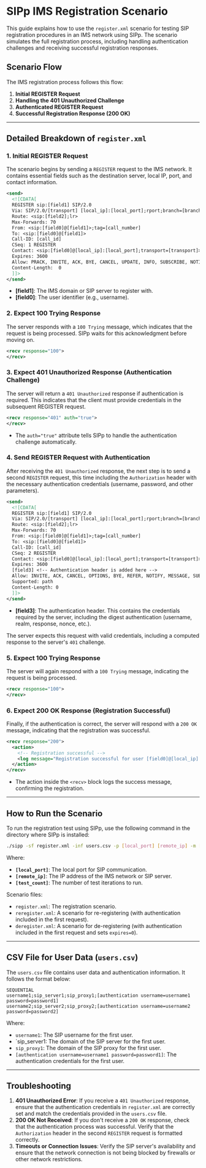 # SIPp IMS Registration Scenario

This guide explains how to use the `register.xml` scenario for testing SIP registration procedures in an IMS network using SIPp. The scenario simulates the full registration process, including handling authentication challenges and receiving successful registration responses.

## Scenario Flow

The IMS registration process follows this flow:

1. **Initial REGISTER Request**
2. **Handling the 401 Unauthorized Challenge**
3. **Authenticated REGISTER Request**
4. **Successful Registration Response (200 OK)**

---

## Detailed Breakdown of `register.xml`

### 1. **Initial REGISTER Request**

The scenario begins by sending a `REGISTER` request to the IMS network. It contains essential fields such as the destination server, local IP, port, and contact information.

```xml
<send>
  <![CDATA[
  REGISTER sip:[field1] SIP/2.0
  Via: SIP/2.0/[transport] [local_ip]:[local_port];rport;branch=[branch]
  Route: <sip:[field2];lr>
  Max-Forwards: 70
  From: <sip:[field0]@[field1]>;tag=[call_number]
  To: <sip:[field0]@[field1]>
  Call-ID: [call_id]
  CSeq: 1 REGISTER
  Contact: <sip:[field0]@[local_ip]:[local_port];transport=[transport]>
  Expires: 3600
  Allow: PRACK, INVITE, ACK, BYE, CANCEL, UPDATE, INFO, SUBSCRIBE, NOTIFY, REFER, MESSAGE, OPTIONS
  Content-Length:  0
  ]]>
</send>
```

- **[field1]**: The IMS domain or SIP server to register with.
- **[field0]**: The user identifier (e.g., username).

### 2. **Expect 100 Trying Response**

The server responds with a `100 Trying` message, which indicates that the request is being processed. SIPp waits for this acknowledgment before moving on.

```xml
<recv response="100">
</recv>
```

### 3. **Expect 401 Unauthorized Response (Authentication Challenge)**

The server will return a `401 Unauthorized` response if authentication is required. This indicates that the client must provide credentials in the subsequent REGISTER request.

```xml
<recv response="401" auth="true">
</recv>
```

- The `auth="true"` attribute tells SIPp to handle the authentication challenge automatically.

### 4. **Send REGISTER Request with Authentication**

After receiving the `401 Unauthorized` response, the next step is to send a second `REGISTER` request, this time including the `Authorization` header with the necessary authentication credentials (username, password, and other parameters).

```xml
<send>
  <![CDATA[
  REGISTER sip:[field1] SIP/2.0
  Via: SIP/2.0/[transport] [local_ip]:[local_port];rport;branch=[branch]
  Route: <sip:[field2];lr>
  Max-Forwards: 70
  From: <sip:[field0]@[field1]>;tag=[call_number]
  To: <sip:[field0]@[field1]>
  Call-ID: [call_id]
  CSeq: 2 REGISTER
  Contact: <sip:[field0]@[local_ip]:[local_port];transport=[transport]>
  Expires: 3600  
  [field3] <!-- Authentication header is added here -->
  Allow: INVITE, ACK, CANCEL, OPTIONS, BYE, REFER, NOTIFY, MESSAGE, SUBSCRIBE, INFO
  Supported: path
  Content-Length: 0
  ]]>
</send>
```

- **[field3]**: The authentication header. This contains the credentials required by the server, including the digest authentication (username, realm, response, nonce, etc.).

The server expects this request with valid credentials, including a computed response to the server's `401` challenge.

### 5. **Expect 100 Trying Response**

The server will again respond with a `100 Trying` message, indicating the request is being processed.

```xml
<recv response="100">
</recv>
```

### 6. **Expect 200 OK Response (Registration Successful)**

Finally, if the authentication is correct, the server will respond with a `200 OK` message, indicating that the registration was successful.

```xml
<recv response="200">
  <action>
    <!-- Registration successful -->
    <log message="Registration successful for user [field0]@[local_ip]:[local_port]"/>
  </action>
</recv>
```

- The action inside the `<recv>` block logs the success message, confirming the registration.

---

## How to Run the Scenario

To run the registration test using SIPp, use the following command in the directory where SIPp is installed:

```bash
./sipp -sf register.xml -inf users.csv -p [local_port] [remote_ip] -m [test_count]
```

Where:

- **`[local_port]`**: The local port for SIP communication.
- **`[remote_ip]`**: The IP address of the IMS network or SIP server.
- **`[test_count]`**: The number of test iterations to run.

Scenario files:

- `register.xml`: The registration scenario.
- `reregister.xml`: A scenario for re-registering (with authentication included in the first request).
- `deregister.xml`: A scenario for de-registering (with authentication included in the first request and sets `expires=0`).

---

## CSV File for User Data (`users.csv`)

The `users.csv` file contains user data and authentication information. It follows the format below:

```csv
SEQUENTIAL
username1;sip_server1;sip_proxy1;[authentication username=username1 password=password1]
username2;sip_server2;sip_proxy2;[authentication username=username2 password=password2]
```

Where:

- `username1`: The SIP username for the first user.
- `sip_server1: The domain of the SIP server for the first user.
- `sip_proxy1`: The domain of the SIP proxy for the first user.
- `[authentication username=username1 password=password1]`: The authentication credentials for the first user.

---

## Troubleshooting

1. **401 Unauthorized Error**: If you receive a `401 Unauthorized` response, ensure that the authentication credentials in `register.xml` are correctly set and match the credentials provided in the `users.csv` file.
2. **200 OK Not Received**: If you don't receive a `200 OK` response, check that the authentication process was successful. Verify that the `Authorization` header in the second `REGISTER` request is formatted correctly.
3. **Timeouts or Connection Issues**: Verify the SIP server's availability and ensure that the network connection is not being blocked by firewalls or other network restrictions.